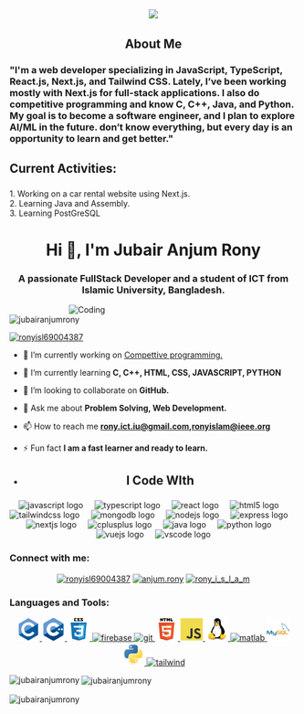 <div align="center">
  <img height="200" src="https://i.ibb.co.com/bgxVKpPD/Black-and-Yellow-Web-Developer-Linked-In-Banner.png"  />
</div>

###

<h2 align="center">About Me</h2>

###

<h3 align="left">"I'm a web developer specializing in JavaScript, TypeScript, React.js, Next.js, and Tailwind CSS. Lately, I’ve been working mostly with Next.js for full-stack applications. I also do competitive programming and know C, C++, Java, and Python. My goal is to become a software engineer, and I plan to explore AI/ML in the future.  don’t know everything, but every day is an opportunity to learn and get better."</h3>

###

<h2 align="left">Current Activities:</h2>

###

<p align="left">1. Working on a car rental website using Next.js.<br>2. Learning Java and Assembly.<br>3. Learning PostGreSQL</p>

###


<h1 align="center">Hi 👋, I'm Jubair Anjum Rony</h1>
<h3 align="center">A passionate FullStack Developer and a student of ICT from Islamic University, Bangladesh.</h3>
<img align="right" alt="Coding" width="400" src="https://cdn.dribbble.com/users/720825/screenshots/3253310/slim-jim-_dribbble_-_800x600_.gif">

<p align="left"> <img src="https://komarev.com/ghpvc/?username=jubairanjumrony&label=Profile%20views&color=0e75b6&style=flat" alt="jubairanjumrony" /> </p>

<p align="left"> <a href="https://twitter.com/ronyisl69004387" target="blank"><img src="https://img.shields.io/twitter/follow/ronyisl69004387?logo=twitter&style=for-the-badge" alt="ronyisl69004387" /></a> </p>

- 🔭 I’m currently working on [Compettive programming.](https://codeforces.com/profile/squirrel_71)

- 🌱 I’m currently learning **C, C++, HTML, CSS, JAVASCRIPT, PYTHON**

- 👯 I’m looking to collaborate on **GitHub.**

- 💬 Ask me about **Problem Solving, Web Development.**

- 📫 How to reach me **rony.ict.iu@gmail.com,ronyislam@ieee.org**

- ⚡ Fun fact **I am a fast learner and ready to learn.**

- <h2 align="center">I Code WIth</h2>

###

<div align="center">
  <img src="https://cdn.jsdelivr.net/gh/devicons/devicon/icons/javascript/javascript-original.svg" height="40" alt="javascript logo"  />
  <img width="12" />
  <img src="https://cdn.jsdelivr.net/gh/devicons/devicon/icons/typescript/typescript-original.svg" height="40" alt="typescript logo"  />
  <img width="12" />
  <img src="https://cdn.jsdelivr.net/gh/devicons/devicon/icons/react/react-original.svg" height="40" alt="react logo"  />
  <img width="12" />
  <img src="https://cdn.jsdelivr.net/gh/devicons/devicon/icons/html5/html5-original.svg" height="40" alt="html5 logo"  />
  <img width="12" />
  <img src="https://cdn.jsdelivr.net/gh/devicons/devicon/icons/tailwindcss/tailwindcss-original-wordmark.svg" height="40" alt="tailwindcss logo"  />
  <img width="12" />
  <img src="https://cdn.jsdelivr.net/gh/devicons/devicon/icons/mongodb/mongodb-original.svg" height="40" alt="mongodb logo"  />
  <img width="12" />
  <img src="https://cdn.jsdelivr.net/gh/devicons/devicon/icons/nodejs/nodejs-original.svg" height="40" alt="nodejs logo"  />
  <img width="12" />
  <img src="https://cdn.jsdelivr.net/gh/devicons/devicon/icons/express/express-original.svg" height="40" alt="express logo"  />
  <img width="12" />
  <img src="https://cdn.jsdelivr.net/gh/devicons/devicon/icons/nextjs/nextjs-original.svg" height="40" alt="nextjs logo"  />
  <img width="12" />
  <img src="https://cdn.jsdelivr.net/gh/devicons/devicon/icons/cplusplus/cplusplus-original.svg" height="40" alt="cplusplus logo"  />
  <img width="12" />
  <img src="https://cdn.jsdelivr.net/gh/devicons/devicon/icons/java/java-original.svg" height="40" alt="java logo"  />
  <img width="12" />
  <img src="https://cdn.jsdelivr.net/gh/devicons/devicon/icons/python/python-original.svg" height="40" alt="python logo"  />
  <img width="12" />
  <img src="https://cdn.jsdelivr.net/gh/devicons/devicon/icons/vuejs/vuejs-original.svg" height="40" alt="vuejs logo"  />
  <img width="12" />
  <img src="https://cdn.jsdelivr.net/gh/devicons/devicon/icons/vscode/vscode-original.svg" height="40" alt="vscode logo"  />
</div>

###


<h3 align="left">Connect with me:</h3>
<p align="center">
<a href="https://twitter.com/ronyisl69004387" target="blank"><img align="center" src="https://raw.githubusercontent.com/rahuldkjain/github-profile-readme-generator/master/src/images/icons/Social/twitter.svg" alt="ronyisl69004387" height="30" width="40" /></a>
<a href="https://www.reddit.com/user/ReporterRegular6539/" target="blank"><img align="center" src="https://raw.githubusercontent.com/rahuldkjain/github-profile-readme-generator/master/src/images/icons/Social/reddit.svg" alt="anjum.rony" height="30" width="40" /></a>
<a href="https://www.linkedin.com/in/md-jubair-anjum-rony/" target="blank"><img align="center" src="https://raw.githubusercontent.com/rahuldkjain/github-profile-readme-generator/master/src/images/icons/Social/linkedin.svg" alt="rony_i_s_l_a_m" height="30" width="40" /></a>
</p>

<h3 align="left">Languages and Tools:</h3>
<p align="center"> <a href="https://www.cprogramming.com/" target="_blank" rel="noreferrer"> <img src="https://raw.githubusercontent.com/devicons/devicon/master/icons/c/c-original.svg" alt="c" width="40" height="40"/> </a> <a href="https://www.w3schools.com/cpp/" target="_blank" rel="noreferrer"> <img src="https://raw.githubusercontent.com/devicons/devicon/master/icons/cplusplus/cplusplus-original.svg" alt="cplusplus" width="40" height="40"/> </a> <a href="https://www.w3schools.com/css/" target="_blank" rel="noreferrer"> <img src="https://raw.githubusercontent.com/devicons/devicon/master/icons/css3/css3-original-wordmark.svg" alt="css3" width="40" height="40"/> </a> <a href="https://firebase.google.com/" target="_blank" rel="noreferrer"> <img src="https://www.vectorlogo.zone/logos/firebase/firebase-icon.svg" alt="firebase" width="40" height="40"/> </a> <a href="https://git-scm.com/" target="_blank" rel="noreferrer"> <img src="https://www.vectorlogo.zone/logos/git-scm/git-scm-icon.svg" alt="git" width="40" height="40"/> </a> <a href="https://www.w3.org/html/" target="_blank" rel="noreferrer"> <img src="https://raw.githubusercontent.com/devicons/devicon/master/icons/html5/html5-original-wordmark.svg" alt="html5" width="40" height="40"/> </a> <a href="https://developer.mozilla.org/en-US/docs/Web/JavaScript" target="_blank" rel="noreferrer"> <img src="https://raw.githubusercontent.com/devicons/devicon/master/icons/javascript/javascript-original.svg" alt="javascript" width="40" height="40"/> </a> <a href="https://www.linux.org/" target="_blank" rel="noreferrer"> <img src="https://raw.githubusercontent.com/devicons/devicon/master/icons/linux/linux-original.svg" alt="linux" width="40" height="40"/> </a> <a href="https://www.mathworks.com/" target="_blank" rel="noreferrer"> <img src="https://upload.wikimedia.org/wikipedia/commons/2/21/Matlab_Logo.png" alt="matlab" width="40" height="40"/> </a> <a href="https://www.mysql.com/" target="_blank" rel="noreferrer"> <img src="https://raw.githubusercontent.com/devicons/devicon/master/icons/mysql/mysql-original-wordmark.svg" alt="mysql" width="40" height="40"/> </a> <a href="https://www.python.org" target="_blank" rel="noreferrer"> <img src="https://raw.githubusercontent.com/devicons/devicon/master/icons/python/python-original.svg" alt="python" width="40" height="40"/> </a> <a href="https://tailwindcss.com/" target="_blank" rel="noreferrer"> <img src="https://www.vectorlogo.zone/logos/tailwindcss/tailwindcss-icon.svg" alt="tailwind" width="40" height="40"/> </a> </p>

<p><img align="left" src="https://github-readme-stats.vercel.app/api/top-langs?username=jubairanjumrony&show_icons=true&locale=en&layout=compact" alt="jubairanjumrony" /></p>

<p>&nbsp;<img align="center" src="https://github-readme-stats.vercel.app/api?username=jubairanjumrony&show_icons=true&locale=en" alt="jubairanjumrony" /></p>

<p><img align="center" src="https://github-readme-streak-stats.herokuapp.com/?user=jubairanjumrony&" alt="jubairanjumrony" /></p>













